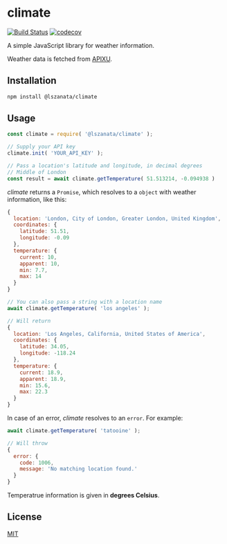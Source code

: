 # climate
[![Build Status](https://travis-ci.org/lszanata/climate.svg?branch=master)](https://travis-ci.org/lszanata/climate)
[![codecov](https://codecov.io/gh/lszanata/climate/branch/master/graph/badge.svg)](https://codecov.io/gh/lszanata/climate)

A simple JavaScript library for weather information.

Weather data is fetched from [APIXU](https://www.apixu.com/).

## Installation

```bash
npm install @lszanata/climate
```

## Usage

```js
const climate = require( '@lszanata/climate' );

// Supply your API key
climate.init( 'YOUR_API_KEY' );

// Pass a location's latitude and longitude, in decimal degrees
// Middle of London
const result = await climate.getTemperature( 51.513214, -0.094938 )
```

*climate* returns a `Promise`, which resolves to a `object` with weather information, like this:

```js
{
  location: 'London, City of London, Greater London, United Kingdom',
  coordinates: {
    latitude: 51.51,
    longitude: -0.09
  },
  temperature: {
    current: 10,
    apparent: 10,
    min: 7.7,
    max: 14
  }
}
```

```js
// You can also pass a string with a location name
await climate.getTemperature( 'los angeles' );

// Will return
{
  location: 'Los Angeles, California, United States of America',
  coordinates: {
    latitude: 34.05,
    longitude: -118.24
  },
  temperature: {
    current: 18.9,
    apparent: 18.9,
    min: 15.6,
    max: 22.3
  }
}
```

In case of an error, *climate* resolves to an `error`. For example:

```js
await climate.getTemperature( 'tatooine' );

// Will throw
{
  error: {
    code: 1006,
    message: 'No matching location found.'
  }
}
```

Temperatrue information is given in **degrees Celsius**.

## License

[MIT](./LICENSE)
